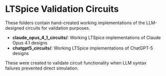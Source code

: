 # LTSpice Validation Circuits

These folders contain hand-created working implementations of the LLM-designed circuits for validation purposes.

- **claude_opus_4_1_circuits/**: Working LTSpice implementations of Claude Opus 4.1 designs
- **chatgpt5_circuits/**: Working LTSpice implementations of ChatGPT-5 designs

These were created to validate circuit functionality when LLM syntax failures prevented direct simulation.
